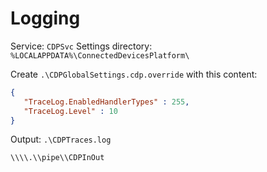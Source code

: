# Logging

Service: `CDPSvc`
Settings directory: `%LOCALAPPDATA%\ConnectedDevicesPlatform\`    
   
Create `.\CDPGlobalSettings.cdp.override` with this content:
```json
{
   "TraceLog.EnabledHandlerTypes" : 255,
   "TraceLog.Level" : 10
}
```
   
Output: `.\CDPTraces.log`   
   
```
\\\\.\\pipe\\CDPInOut
```